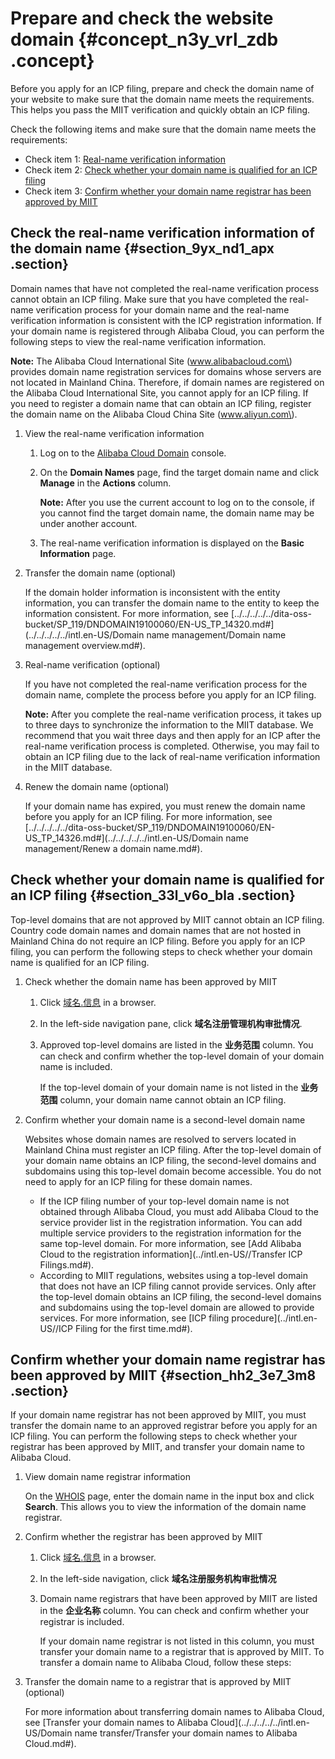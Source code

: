 # Prepare and check the website domain {#concept_n3y_vrl_zdb .concept}

Before you apply for an ICP filing, prepare and check the domain name of your website to make sure that the domain name meets the requirements. This helps you pass the MIIT verification and quickly obtain an ICP filing.

Check the following items and make sure that the domain name meets the requirements:

-   Check item 1: [Real-name verification information](#section_9yx_nd1_apx)
-   Check item 2: [Check whether your domain name is qualified for an ICP filing](#section_33l_v6o_bla)
-   Check item 3: [Confirm whether your domain name registrar has been approved by MIIT](#section_hh2_3e7_3m8)

## Check the real-name verification information of the domain name {#section_9yx_nd1_apx .section}

Domain names that have not completed the real-name verification process cannot obtain an ICP filing. Make sure that you have completed the real-name verification process for your domain name and the real-name verification information is consistent with the ICP registration information. If your domain name is registered through Alibaba Cloud, you can perform the following steps to view the real-name verification information.

**Note:** The Alibaba Cloud International Site \(www.alibabacloud.com\) provides domain name registration services for domains whose servers are not located in Mainland China. Therefore, if domain names are registered on the Alibaba Cloud International Site, you cannot apply for an ICP filing. If you need to register a domain name that can obtain an ICP filing, register the domain name on the Alibaba Cloud China Site \(www.aliyun.com\).

1.  View the real-name verification information

    1.  Log on to the [Alibaba Cloud Domain](https://netcn.console.aliyun.com/core/domain/list) console.
    2.  On the **Domain Names** page, find the target domain name and click **Manage** in the **Actions** column.

        **Note:** After you use the current account to log on to the console, if you cannot find the target domain name, the domain name may be under another account.

    3.  The real-name verification information is displayed on the **Basic Information** page.
2.  Transfer the domain name \(optional\)

    If the domain holder information is inconsistent with the entity information, you can transfer the domain name to the entity to keep the information consistent. For more information, see [../../../../../dita-oss-bucket/SP\_119/DNDOMAIN19100060/EN-US\_TP\_14320.md\#](../../../../../intl.en-US/Domain name management/Domain name management overview.md#).

3.  Real-name verification \(optional\)

    If you have not completed the real-name verification process for the domain name, complete the process before you apply for an ICP filing.

    **Note:** After you complete the real-name verification process, it takes up to three days to synchronize the information to the MIIT database. We recommend that you wait three days and then apply for an ICP after the real-name verification process is completed. Otherwise, you may fail to obtain an ICP filing due to the lack of real-name verification information in the MIIT database.

4.  Renew the domain name \(optional\)

    If your domain name has expired, you must renew the domain name before you apply for an ICP filing. For more information, see [../../../../../dita-oss-bucket/SP\_119/DNDOMAIN19100060/EN-US\_TP\_14326.md\#](../../../../../intl.en-US/Domain name management/Renew a domain name.md#).


## Check whether your domain name is qualified for an ICP filing {#section_33l_v6o_bla .section}

Top-level domains that are not approved by MIIT cannot obtain an ICP filing. Country code domain names and domain names that are not hosted in Mainland China do not require an ICP filing. Before you apply for an ICP filing, you can perform the following steps to check whether your domain name is qualified for an ICP filing.

1.  Check whether the domain name has been approved by MIIT
    1.  Click [域名.信息](http://域名.信息) in a browser.
    2.  In the left-side navigation pane, click **域名注册管理机构审批情况**.
    3.  Approved top-level domains are listed in the **业务范围** column. You can check and confirm whether the top-level domain of your domain name is included.

        If the top-level domain of your domain name is not listed in the **业务范围** column, your domain name cannot obtain an ICP filing.

2.  Confirm whether your domain name is a second-level domain name

    Websites whose domain names are resolved to servers located in Mainland China must register an ICP filing. After the top-level domain of your domain name obtains an ICP filing, the second-level domains and subdomains using this top-level domain become accessible. You do not need to apply for an ICP filing for these domain names.

    -   If the ICP filing number of your top-level domain name is not obtained through Alibaba Cloud, you must add Alibaba Cloud to the service provider list in the registration information. You can add multiple service providers to the registration information for the same top-level domain. For more information, see [Add Alibaba Cloud to the registration information](../intl.en-US//Transfer ICP Filings.md#).
    -   According to MIIT regulations, websites using a top-level domain that does not have an ICP filing cannot provide services. Only after the top-level domain obtains an ICP filing, the second-level domains and subdomains using the top-level domain are allowed to provide services. For more information, see [ICP filing procedure](../intl.en-US//ICP Filing for the first time.md#).

## Confirm whether your domain name registrar has been approved by MIIT {#section_hh2_3e7_3m8 .section}

If your domain name registrar has not been approved by MIIT, you must transfer the domain name to an approved registrar before you apply for an ICP filing. You can perform the following steps to check whether your registrar has been approved by MIIT, and transfer your domain name to Alibaba Cloud.

1.  View domain name registrar information

    On the [WHOIS](https://whois.aliyun.com/) page, enter the domain name in the input box and click **Search**. This allows you to view the information of the domain name registrar.

2.  Confirm whether the registrar has been approved by MIIT

    1.  Click [域名.信息](http://域名.信息) in a browser.
    2.  In the left-side navigation, click **域名注册服务机构审批情况**
    3.  Domain name registrars that have been approved by MIIT are listed in the **企业名称** column. You can check and confirm whether your registrar is included.

        If your domain name registrar is not listed in this column, you must transfer your domain name to a registrar that is approved by MIIT. To transfer a domain name to Alibaba Cloud, follow these steps:

3.  Transfer the domain name to a registrar that is approved by MIIT \(optional\)

    For more information about transferring domain names to Alibaba Cloud, see [Transfer your domain names to Alibaba Cloud](../../../../../intl.en-US/Domain name transfer/Transfer your domain names to Alibaba Cloud.md#).


